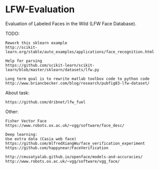 # LFW-Evaluation
 Evaluation of Labeled Faces in the Wild (LFW Face Database).


TODO:
~~~
Rework this sklearn example 
http://scikit-learn.org/stable/auto_examples/applications/face_recognition.html

Help for parsing
https://github.com/scikit-learn/scikit-learn/blob/master/sklearn/datasets/lfw.py

Long term goal is to rewrite matlab toolbox code to python code
http://www.briancbecker.com/blog/research/pubfig83-lfw-dataset/
~~~

About task:
~~~
https://github.com/dribnet/lfw_fuel
~~~

Other:
~~~
Fisher Vector Face
https://www.robots.ox.ac.uk/~vgg/software/face_desc/

Deep learning:
Use extra data (Casia web face)
https://github.com/AlfredXiangWu/face_verification_experiment
https://github.com/happynear/FaceVerification

http://cmusatyalab.github.io/openface/models-and-accuracies/
http://www.robots.ox.ac.uk/~vgg/software/vgg_face/

~~~
